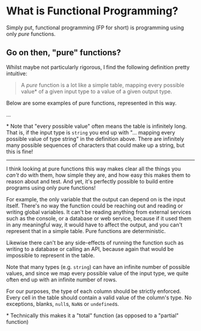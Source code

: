 # What is Functional Programming?

Simply put, functional programming (FP for short) is programming using only _pure_ functions.

## Go on then, "pure" functions?

Whilst maybe not particularly rigorous, I find the following definition pretty intuitive:

> A _pure_ function is a lot like a simple table, mapping every possible value\* of a given input type to a value of a given output type.

Below are some examples of pure functions, represented in this way.

...

\* Note that "every possible value" often means the table is infinitely long. That is, if the input type is `string` you end up with "... mapping every possible value of type string" in the definition above. There are infinitely many possible sequences of characters that could make up a string, but this is fine!

---

I think looking at pure functions this way makes clear all the things you _can't_ do with them, how simple they are, and how easy this makes them to reason about and test. And yet, it's perfectly possible to build entire programs using only pure functions!

For example, the only variable that the output can depend on is the input itself. There's no way the function could be reaching out and reading or writing global variables. It can't be reading anything from external services such as the console, or a database or web service, because if it used them in any meaningful way, it would have to affect the output, and you can't represent that in a simple table. Pure functions are deterministic.

Likewise there can't be any side-effects of running the function such as writing to a database or calling an API, because again that would be impossible to represent in the table.

Note that many types (e.g. `string`) can have an infinite number of possible values, and since we map every possible value of the input type, we quite often end up with an infinite number of rows.

For our purposes, the type of each column should be strictly enforced. Every cell in the table should contain a valid value of the column's type. No exceptions, blanks, `null`s, `NaN`s or `undefined`s.

\* Technically this makes it a "total" function (as opposed to a "partial" function)
